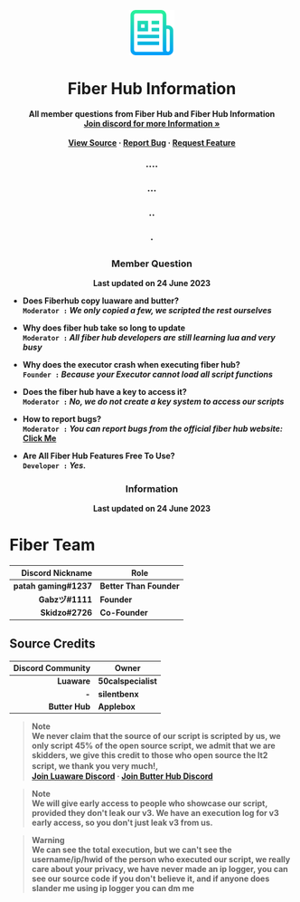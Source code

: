 <p align="center">
  <a href="">
    <img alt="Fiber Hub Information" src="logo.png" width="80" />
  </a>
</p>
<h1 align="center">
  Fiber Hub Information 
</h1>

  <p align="center">
    <strong>All member questions from Fiber Hub and Fiber Hub Information
    <br />
    <a href="https://discord.gg/4wp7uhsnvh"><strong>Join discord for more Information »</strong></a>
    <br />
    <br />
    <a href="https://github.com/Fiberian/ggoo/blob/main/README.md">View Source</a>
    ·
    <a href="https://fiberhub.xyz/api/reportbug">Report Bug</a>
    ·
    <a href="https://fiberhub.xyz/api/requestfeature">Request Feature</a>
  </p>
</div>

<h3 align="center">····</h3>
<h3 align="center">···</h3>
<h3 align="center">··</h3>
<h3 align="center">·</h3>

<h3 align="center">Member Question</h3>
<p align="center">
    Last updated on <strong>24 June 2023
  <p/>
  </div>
  
- Does Fiberhub copy luaware and butter?<br />
`Moderator :` ***We only copied a few, we scripted the rest ourselves***

- Why does fiber hub take so long to update<br />
`Moderator :` ***All fiber hub developers are still learning lua and very busy***


- Why does the executor crash when executing fiber hub?<br />
`Founder :` ***Because your Executor cannot load all script functions***


- Does the fiber hub have a key to access it?<br />
`Moderator :` ***No, we do not create a key system to access our scripts***

- How to report bugs?<br />
`Moderator :` ***You can report bugs from the official fiber hub website:*** <a href="https://fiberhub.xyz/api/reportbug">Click Me</a>

 - Are All Fiber Hub Features Free To Use?<br />
`Developer :` ***Yes.***

<h3 align="center">Information</h3>
<p align="center">
    Last updated on <strong>24 June 2023
  <p/>
  </div>
  
  # Fiber Team
| Discord Nickname | Role |
|-----:|-----------|
|     patah gaming#1237| Better Than Founder|
|     Gabzヅ#1111| Founder    |
|     Skidzo#2726| Co-Founder       |


## Source Credits

| Discord Community | Owner |
|-----:|-----------|
|            Luaware | 50calspecialist|
|     - | silentbenx    |
|     Butter Hub| Applebox       |

> **Note** <br/>
We never claim that the source of our script is scripted by us, we only script 45% of the open source script, we admit that we are skidders, we give this credit to those who open source the lt2 script, we thank you very much!, ㅤㅤㅤㅤㅤㅤㅤㅤㅤㅤㅤㅤㅤㅤㅤㅤㅤ<a href="https://discord.gg/luaware">Join Luaware Discord</a>
·
<a href="https://discord.gg/butterhub">Join Butter Hub Discord</a>

> **Note** <br/>
> We will give early access to people who showcase our script, provided they don't leak our v3. We have an execution log for v3 early access, so you don't just leak v3 from us.


> **Warning** <br/>
> We can see the total execution, but we can't see the username/ip/hwid of the person who executed our script, we really care about your privacy, we have never made an ip logger, you can see our source code if you don't believe it, and if anyone does slander me using ip logger you can dm me



